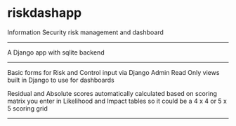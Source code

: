 # riskdashapp
Information Security risk management and dashboard

---

A Django app with sqlite backend

------

Basic forms for Risk and Control input via Django Admin
Read Only views built in Django to use for dashboards

Residual and Absolute scores automatically calculated based on scoring matrix you enter in Likelihood and Impact tables
so it could be a 4 x 4 or 5 x 5 scoring grid

------

